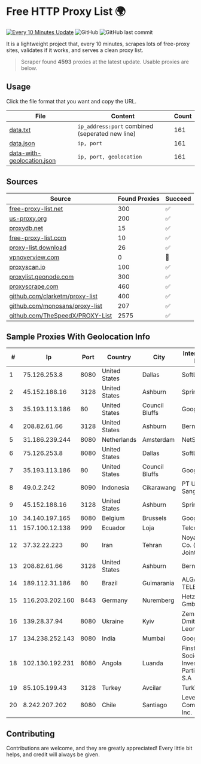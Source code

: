 
# Free HTTP Proxy List 🌍

[![Every 10 Minutes Update](https://github.com/mertguvencli/http-proxy-list/actions/workflows/main.yml/badge.svg?branch=main)](https://github.com/mertguvencli/http-proxy-list/actions/workflows/main.yml)
![GitHub](https://img.shields.io/github/license/mertguvencli/http-proxy-list)
![GitHub last commit](https://img.shields.io/github/last-commit/mertguvencli/http-proxy-list)

It is a lightweight project that, every 10 minutes, scrapes lots of free-proxy sites, validates if it works, and serves a clean proxy list.


> Scraper found **4593** proxies at the latest update. Usable proxies are below.

## Usage

Click the file format that you want and copy the URL.


|File|Content|Count|
|----|-------|-----|
|[data.txt](https://raw.githubusercontent.com/mertguvencli/http-proxy-list/main/proxy-list/data.txt)|`ip_address:port` combined (seperated new line)|161|
|[data.json](https://raw.githubusercontent.com/mertguvencli/http-proxy-list/main/proxy-list/data.json)|`ip, port`|161|
|[data-with-geolocation.json](https://raw.githubusercontent.com/mertguvencli/http-proxy-list/main/proxy-list/data-with-geolocation.json)|`ip, port, geolocation`|161|

## Sources

|Source|Found Proxies|Succeed|
|------|-------------|-------|
|[free-proxy-list.net](https://free-proxy-list.net)|300|✅|
|[us-proxy.org](https://www.us-proxy.org)|200|✅|
|[proxydb.net](http://proxydb.net)|15|✅|
|[free-proxy-list.com](https://free-proxy-list.com/?page=&port=&type%5B%5D=http&type%5B%5D=https&up_time=0&search=Search)|10|✅|
|[proxy-list.download](https://www.proxy-list.download/HTTP)|26|✅|
|[vpnoverview.com](https://vpnoverview.com/privacy/anonymous-browsing/free-proxy-servers)|0|🚫|
|[proxyscan.io](https://www.proxyscan.io)|100|✅|
|[proxylist.geonode.com](https://proxylist.geonode.com/api/proxy-list?limit=300&page=1&sort_by=lastChecked&sort_type=desc&protocols=http,https)|300|✅|
|[proxyscrape.com](https://api.proxyscrape.com/v2/?request=displayproxies&protocol=http&timeout=10000&country=all&ssl=all&anonymity=all)|460|✅|
|[github.com/clarketm/proxy-list](https://raw.githubusercontent.com/clarketm/proxy-list/master/proxy-list-raw.txt)|400|✅|
|[github.com/monosans/proxy-list](https://raw.githubusercontent.com/monosans/proxy-list/main/proxies/http.txt)|207|✅|
|[github.com/TheSpeedX/PROXY-List](https://raw.githubusercontent.com/TheSpeedX/PROXY-List/master/http.txt)|2575|✅|


## Sample Proxies With Geolocation Info

|#|Ip|Port|Country|City|Internet Service Provider|
|-|--|----|-------|----|-------------------------|
|1|75.126.253.8|8080|United States|Dallas|SoftLayer|
|2|45.152.188.16|3128|United States|Ashburn|Sprint|
|3|35.193.113.186|80|United States|Council Bluffs|Google LLC|
|4|208.82.61.66|3128|United States|Ashburn|Bernardi Sounds|
|5|31.186.239.244|8080|Netherlands|Amsterdam|NetSkope Inc|
|6|75.126.253.8|8080|United States|Dallas|SoftLayer|
|7|35.193.113.186|80|United States|Council Bluffs|Google LLC|
|8|49.0.2.242|8090|Indonesia|Cikarawang|PT Usaha Adi Sanggoro|
|9|45.152.188.16|3128|United States|Ashburn|Sprint|
|10|34.140.197.165|8080|Belgium|Brussels|Google LLC|
|11|157.100.12.138|999|Ecuador|Loja|Telconet S.A|
|12|37.32.22.223|80|Iran|Tehran|Noyan Abr Arvan Co. ( Private Joint Stock)|
|13|208.82.61.66|3128|United States|Ashburn|Bernardi Sounds|
|14|189.112.31.186|80|Brazil|Guimarania|ALGAR TELECOM S/A|
|15|116.203.202.160|8443|Germany|Nuremberg|Hetzner Online GmbH|
|16|139.28.37.94|8080|Ukraine|Kyiv|Zemlyaniy Dmitro Leonidovich|
|17|134.238.252.143|8080|India|Mumbai|Google LLC|
|18|102.130.192.231|8080|Angola|Luanda|Finstar - Sociedade de Investimento e Participacoes S.A|
|19|85.105.199.43|3128|Turkey|Avcilar|TurkTelecom|
|20|8.242.207.202|8080|Chile|Santiago|Level 3 Communications, Inc.|



## Contributing

Contributions are welcome, and they are greatly appreciated! Every
little bit helps, and credit will always be given.

